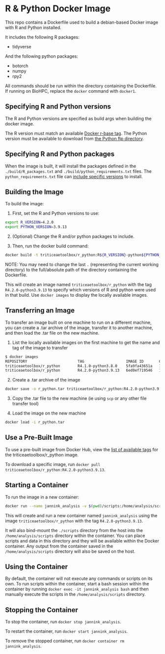 # R & Python Docker Image

This repo contains a Dockerfile used to build a debian-based Docker image with R and Python installed.

It includes the following R packages:

- tidyverse

And the following python packages:

- botorch
- numpy
- rpy2

All commands should be run within the directory containing the Dockerfile.  If running on BioHPC, replace the `docker` command with `docker1`.

## Specifying R and Python versions

The R and Python versions are specified as build args when building the docker image.

The R version must match an available [Docker r-base tag](https://hub.docker.com/_/r-base?tab=tags).  The Python version must be available to download from [the Python ftp directory](https://www.python.org/ftp/python/).

## Specifying R and Python packages

When the image is built, it will install the packages defined in the `./build/R_packages.txt` and `./build/python_requirements.txt` files.  The `python_requirements.txt` file can [include specific versions](https://pip.pypa.io/en/stable/reference/requirements-file-format/) to install.

## Building the Image

To build the image:

1) First, set the R and Python versions to use:

```bash
export R_VERSION=4.2.0
export PYTHON_VERSION=3.9.13
```

2) (Optional) Change the R and/or python packages to include.

3) Then, run the docker build command:

```bash
docker build -t triticeaetoolbox/r_python:R${R_VERSION}-python${PYTHON_VERSION} --build-arg R_VERSION=${R_VERSION} --build-arg PYTHON_VERSION=${PYTHON_VERSION} .
```

NOTE: You may need to change the last `.` (representing the current working directory) to the full/absolute path of the directory containing the Dockerfile.

This will create an image named `triticeaetoolbox/r_python` with the tag `R4.2.0-python3.9.13` to specify which versions of R and python were used in that build.  Use `docker images` to display the locally available images.

## Transferring an Image

To transfer an image built on one machine to run on a different machine, you can create a .tar archive of the image, transfer it to another machine, and then load the .tar file on the new machine.

1) List the locally available images on the first machine to get the name and tag of the image to transfer

```bash
$ docker images
REPOSITORY                       TAG                   IMAGE ID       CREATED         SIZE
triticeaetoolbox/r_python        R4.1.0-python3.8.0    5fa9fa43651a   14 hours ago    4.28GB
triticeaetoolbox/r_python        R4.2.0-python3.9.13   6ed0ef719546   16 hours ago    4.14GB
```

2) Create a .tar archive of the image

```bash
docker save -o r_python.tar triticeaetoolbox/r_python:R4.2.0-python3.9.13
```

3) Copy the .tar file to the new machine (ie using `scp` or any other file transfer tool)

4) Load the image on the new machine

```bash
docker load -i r_python.tar
```

## Use a Pre-Built Image

To use a pre-built image from Docker Hub, view the [list of available tags](https://hub.docker.com/r/triticeaetoolbox/r_python/tags) for the triticeaetoolbox/r_python image.

To download a specific image, run `docker pull triticeaetoolbox/r_python:R4.2.0-python3.9.13`.

## Starting a Container

To run the image in a new container:

```bash
docker run --name jannink_analysis -v $(pwd)/scripts:/home/analysis/scripts -d triticeaetoolbox/r_python:R4.2.0-python3.9.13
```

This will create and run a new container named `jannink_analysis` using the image `triticeaetoolbox/r_python` with the tag `R4.2.0-python3.9.13`.

It will also bind-mount the `./scripts` directory from the host into the `/home/analysis/scripts` directory within the container.  You can place scripts and data in this directory and they will be available within the Docker container.  Any output from the container saved in the `/home/analysis/scripts` directory will also be saved on the host.

## Using the Container

By default, the container will not execute any commands or scripts on its own.  To run scripts within the container, start a bash session within the container by running `docker exec -it jannink_analysis bash` and then manually execute the scripts in the `/home/analysis/scripts` directory.

## Stopping the Container

To stop the container, run `docker stop jannink_analysis`.

To restart the container, run `docker start jannink_analysis`.

To remove the stopped container, run `docker container rm jannink_analysis`.
